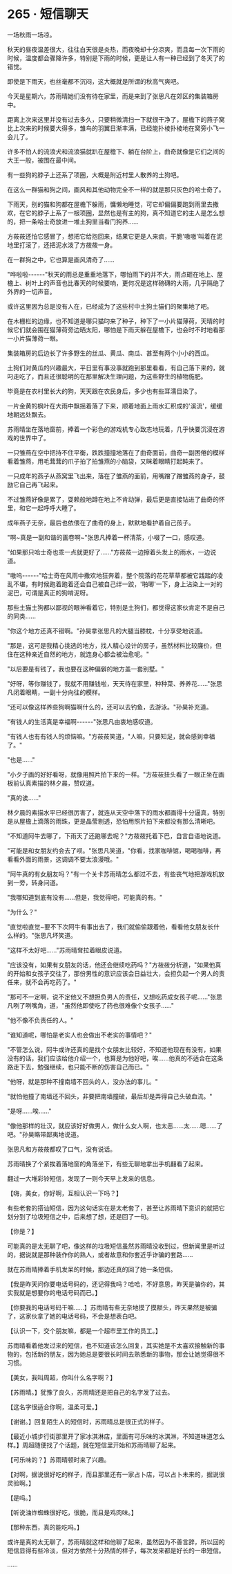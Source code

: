 <link rel="stylesheet" href="../styles/text.css" />
<h1>265 · 短信聊天</h1>

一场秋雨一场凉。

秋天的昼夜温差很大，往往白天很是炎热，而夜晚却十分凉爽，而且每一次下雨的时候，温度都会骤降许多，特别是下雨的时候，更是让人有一种已经到了冬天了的错觉。

即使是下雨天，也丝毫都不沉闷，这大概就是所谓的秋高气爽吧。

今天是星期六，苏雨晴她们没有待在家里，而是来到了张思凡在郊区的集装箱房中。

距离上次来这里并没有过去多久，只要稍微清扫一下就很干净了，屋檐下的燕子窝比上次来的时候要大得多，雏鸟的羽翼日渐丰满，已经能扑棱扑棱地在窝旁小飞一会儿了。

许多不怕人的流浪犬和流浪猫就趴在屋檐下、躺在台阶上，曲奇就像是它们之间的大王一般，被围在最中间。

有一些狗的脖子上还系了项圈，大概是附近村里人散养的土狗吧。

在这么一群猫和狗之间，画风和其他动物完全不一样的就是那只灰色的哈士奇了。

下雨天，别的猫和狗都在屋檐下躲雨，慵懒地睡觉，可它却偏偏要跑到雨里去撒欢，在它的脖子上系了一根项圈，显然也是有主的狗，真不知道它的主人是怎么想的，把一条哈士奇放进一堆土狗里当看门狗养......

方莜莜还怕它感冒了，想把它给抱回来，结果它更是人来疯，干脆'嗷嗷'叫着在泥地里打滚了，还把泥水泼了方莜莜一身。

在一群狗之中，它也算是画风清奇了......

"哗啦啦------"秋天的雨总是重重地落下，哪怕雨下的并不大，雨点砸在地上、屋檐上、树叶上的声音也比春天的时候要响，更何况是这样磅礴的大雨，几乎隔绝了外界的一切声音。

或许这里因为总是没有人在，已经成为了这些村中土狗土猫们的聚集地了吧。

在木栅栏的边缘，也不知道是哪只猫叼来了种子，种下了一小片猫薄荷，天晴的时候它们就会围在猫薄荷旁边晒太阳，哪怕是下雨天躲在屋檐下，也会时不时地看那一小片猫薄荷一眼。

集装箱房的后边长了许多野生的丝瓜、黄瓜、南瓜、甚至有两个小小的西瓜。

土狗们对黄瓜的兴趣最大，平日里有事没事就跑到那里看看，有自己落下来的，就叼走吃了，而且还很聪明的在那里解决生理问题，为这些野生的植物施肥。

毕竟是在农村里长大的狗，天天跟在农民身后，多少也有些耳濡目染了。

一片金黄的枫叶在大雨中飘摇着落了下来，顺着地面上雨水汇积成的'溪流'，缓缓地朝远处飘去。

苏雨晴坐在落地窗前，捧着一个彩色的游戏机专心致志地玩着，几乎快要沉浸在游戏的世界中了。

一只雏燕在空中把持不住平衡，跌跌撞撞地落在了曲奇面前，曲奇一副困倦的模样看着雏燕，用毛茸茸的爪子拍了拍雏燕的小脑袋，又眯着眼睛打起盹来了。

一只成年的燕子从燕窝里飞出来，落在了雏燕的面前，用嘴蹭了蹭雏燕的身子，鼓励它自己再飞起来。

不过雏燕好像是累了，耍赖般地蹲在地上不肯动弹，最后更是直接钻进了曲奇的怀里，和它一起呼呼大睡了。

成年燕子无奈，最后也依偎在了曲奇的身上，默默地看护着自己孩子。

"啊\~真是一副和谐的画卷啊\~"张思凡捧着一杯清茶，小啜了一口，感叹道。

"如果那只哈士奇也乖一点就更好了......"方莜莜一边擦着头发上的雨水，一边说道。

"嗷呜------"哈士奇在风雨中撒欢地狂奔着，整个院落的花花草草都被它践踏的凌乱不堪，有时候跑着跑着还会自己被自己绊一跤，'啪唧'一下，身上沾染上一对的泥巴，可谓是真正的狗啃泥呀。

那些土猫土狗都以鄙视的眼神看着它，特别是土狗们，都觉得这家伙肯定不是自己的同类......

"你这个地方还真不错啊。"孙昊拿张思凡的大腿当膝枕，十分享受地说道。

"那是，这可是我精心挑选的地方，找人精心设计的房子，虽然材料比较廉价，但住在这种亲近自然的地方，就连身心都会被治愈呢。"

"以后要是有钱了，我也要在这种偏僻的地方盖一套别墅。"

"好呀，等你赚钱了，我就不用赚钱啦，天天待在家里，种种菜、养养花......"张思凡闭着眼睛，一副十分向往的模样。

"还可以像这样养些狗啊猫啊什么的，还可以去钓鱼，去游泳。"孙昊补充道。

"有钱人的生活真是幸福啊------"张思凡由衷地感叹道。

"有钱人也有有钱人的烦恼嘛。"方莜莜笑道，"人嘛，只要知足，就会感到幸福了。"

"也是......"

"小夕子画的好好看呀，就像用照片拍下来的一样。"方莜莜扭头看了一眼正坐在画板前认真素描的林夕晨，赞叹道。

"真的诶......"

林夕晨的素描水平已经很厉害了，就连从天空中落下的雨水都画得十分逼真，特别是从屋檐上滴落的雨珠，更是晶莹剔透，恐怕用照片拍下来都没有那么清晰吧。

"不知道阿牛去哪了，下雨天了还跑哪去呢？"方莜莜托着下巴，自言自语地说道。

"可能是和女朋友约会去了呗。"张思凡笑道，"你看，找家咖啡馆，喝喝咖啡，再看看外面的雨景，这调调不要太浪漫哦。"

"阿牛真的有女朋友吗？"有一个关卡苏雨晴怎么都过不去，有些丧气地把游戏机放到一旁，转身问道。

"我哪知道到底有没有......但是，我觉得吧，可能真的有。"

"为什么？"

"直觉啦直觉\~要不下次阿牛有事出去了，我们就偷偷跟着他，看看他女朋友长什么样的。"张思凡坏笑道。

"这样不太好吧......"苏雨晴耷拉着眼皮说道。

"应该没有，如果有女朋友的话，他还会继续吃药吗？"方莜莜分析道，"如果他真的开始和女孩子交往了，那份男性的意识应该会日益壮大，会担负起一个男人的责任来，就不会再吃药了。"

"那可不一定啊，说不定他又不想担负男人的责任，又想吃药成女孩子呢......"张思凡咧了咧嘴角，道，"虽然他即使吃了药也很难像个女孩子......"

"他不像不负责任的人。"

"谁知道呢，哪怕是老实人也会做出不老实的事情吧？"

"不管怎么说，阿牛或许还真的是找个女朋友比较好，不知道他现在有没有，如果没有的话，我们应该给他介绍一个，也算是为他好吧，唉......他真的不适合在这条路走下去，勉强继续，也只能不断的伤害自己而已。"

"他呀，就是那种不撞南墙不回头的人，没办法的事儿。"

"就怕他撞了南墙还不回头，非要把南墙撞破，最后却是弄得自己头破血流。"

"是呀......唉......"

"像他那样的壮汉，就应该好好做男人，做什么女人啊，也太恶......太......嗯......了吧。"孙昊略带鄙夷地说道。

张思凡和方莜莜都叹了口气，没有说话。

苏雨晴换了个紧挨着落地窗的角落坐下，有些无聊地拿出手机翻看了起来。

翻过一大堆彩铃短信，发现了一则今天早上发来的信息。

【嗨，美女，你好啊，互相认识一下吗？】

有些老套的搭讪短信，因为这句话实在是太老套了，甚至让苏雨晴下意识的就把它划分到了垃圾短信之中，后来想了想，还是回了一句。

【你是？】

可能真的是太无聊了吧，像这样的垃圾短信虽然苏雨晴没收到过，但新闻里是听过的，据说就是那种装作你的熟人，或者故意和你套近乎诈骗的套路......

就在苏雨晴捧着手机发呆的时候，那边还真的回了她一条短信。

【我是昨天问你要电话号码的，还记得我吗？哈哈，不好意思，昨天是骗你的，其实我就是想要你的电话号码而已。】

【你要我的电话号码干嘛......】苏雨晴有些无奈地摸了摸额头，昨天果然是被骗了，这家伙拿了她的电话号码，不会是想表白吧。

【认识一下，交个朋友嘛，都是一个超市里工作的员工。】

苏雨晴看着他发过来的短信，也不知道该怎么回复，其实她是不太喜欢接触新的事物的，包括新的朋友，因为她总是要很长时间去熟悉新的事物，那会让她觉得很不习惯。

【美女，我叫周超，你叫什么名字啊？】

【苏雨晴。】犹豫了良久，苏雨晴还是把自己的名字发了过去。

【这名字很适合你啊，温柔可爱。】

【谢谢。】回复陌生人的短信时，苏雨晴总是很正式的样子。

【最近小城步行街那里开了家冰淇淋店，里面有可乐味的冰淇淋，不知道味道怎么样。】周超随便找了个话题，就在短信里开始和苏雨晴聊了起来。

【可乐味的？】苏雨晴顿时来了兴趣。

【对啊，据说很好吃的样子，而且那里还有一家占卜店，可以占卜未来的，据说很灵验啊。】

【是吗。】

【听说油炸蜘蛛很好吃，很脆，而且是鸡肉味。】

【那种东西，真的能吃吗。】

或许是真的太无聊了，苏雨晴就这样和他聊了起来，虽然因为不善言辞，所以回的短信显得有些冷淡，但对方依然十分热情的样子，每次发来都是好长的一串短信。

......
